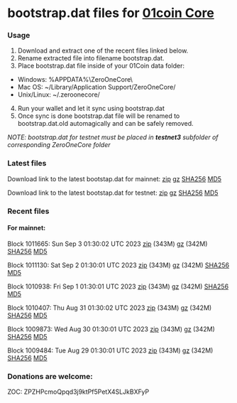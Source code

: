 # bootstrap.dat files for [01coin Core](https://01coin.io)

### Usage

1. Download and extract one of the recent files linked below.
2. Rename extracted file into filename bootstrap.dat.
3. Place bootstrap.dat file inside of your 01Coin data folder:
 - Windows: %APPDATA%\ZeroOneCore\
 - Mac OS: ~/Library/Application Support/ZeroOneCore/
 - Unix/Linux: ~/.zeroonecore/
4. Run your wallet and let it sync using bootstrap.dat
5. Once sync is done bootstrap.dat file will be renamed to bootstrap.dat.old automagically and can be safely removed.

_NOTE: bootstrap.dat for testnet must be placed in **testnet3** subfolder of corresponding ZeroOneCore folder_

### Latest files
Download link to the latest bootstap.dat for mainnet: [zip](https://files.01coin.io/mainnet/bootstrap.dat.zip) [gz](https://files.01coin.io/mainnet/bootstrap.dat.tar.gz) [SHA256](https://files.01coin.io/mainnet/sha256.txt) [MD5](https://files.01coin.io/mainnet/md5.txt)

Download link to the latest bootstap.dat for testnet: [zip](https://files.01coin.io/testnet/bootstrap.dat.zip) [gz](https://files.01coin.io/testnet/bootstrap.dat.tar.gz) [SHA256](https://files.01coin.io/testnet/sha256.txt) [MD5](https://files.01coin.io/testnet/md5.txt)

### Recent files

#### For mainnet:

Block 1011665: Sun Sep  3 01:30:02 UTC 2023 [zip](https://files.01coin.io/mainnet/2023-09-03/bootstrap.dat.zip) (343M) [gz](https://files.01coin.io/mainnet/2023-09-03/bootstrap.dat.tar.gz) (342M) [SHA256](https://files.01coin.io/mainnet/2023-09-03/sha256.txt) [MD5](https://files.01coin.io/mainnet/2023-09-03/md5.txt)

Block 1011130: Sat Sep  2 01:30:01 UTC 2023 [zip](https://files.01coin.io/mainnet/2023-09-02/bootstrap.dat.zip) (343M) [gz](https://files.01coin.io/mainnet/2023-09-02/bootstrap.dat.tar.gz) (342M) [SHA256](https://files.01coin.io/mainnet/2023-09-02/sha256.txt) [MD5](https://files.01coin.io/mainnet/2023-09-02/md5.txt)

Block 1010938: Fri Sep  1 01:30:01 UTC 2023 [zip](https://files.01coin.io/mainnet/2023-09-01/bootstrap.dat.zip) (343M) [gz](https://files.01coin.io/mainnet/2023-09-01/bootstrap.dat.tar.gz) (342M) [SHA256](https://files.01coin.io/mainnet/2023-09-01/sha256.txt) [MD5](https://files.01coin.io/mainnet/2023-09-01/md5.txt)

Block 1010407: Thu Aug 31 01:30:02 UTC 2023 [zip](https://files.01coin.io/mainnet/2023-08-31/bootstrap.dat.zip) (343M) [gz](https://files.01coin.io/mainnet/2023-08-31/bootstrap.dat.tar.gz) (342M) [SHA256](https://files.01coin.io/mainnet/2023-08-31/sha256.txt) [MD5](https://files.01coin.io/mainnet/2023-08-31/md5.txt)

Block 1009873: Wed Aug 30 01:30:01 UTC 2023 [zip](https://files.01coin.io/mainnet/2023-08-30/bootstrap.dat.zip) (343M) [gz](https://files.01coin.io/mainnet/2023-08-30/bootstrap.dat.tar.gz) (342M) [SHA256](https://files.01coin.io/mainnet/2023-08-30/sha256.txt) [MD5](https://files.01coin.io/mainnet/2023-08-30/md5.txt)

Block 1009484: Tue Aug 29 01:30:01 UTC 2023 [zip](https://files.01coin.io/mainnet/2023-08-29/bootstrap.dat.zip) (343M) [gz](https://files.01coin.io/mainnet/2023-08-29/bootstrap.dat.tar.gz) (342M) [SHA256](https://files.01coin.io/mainnet/2023-08-29/sha256.txt) [MD5](https://files.01coin.io/mainnet/2023-08-29/md5.txt)


### Donations are welcome:

ZOC: ZPZHPcmoQpqd3j9ktPf5PetX4SLJkBXFyP
